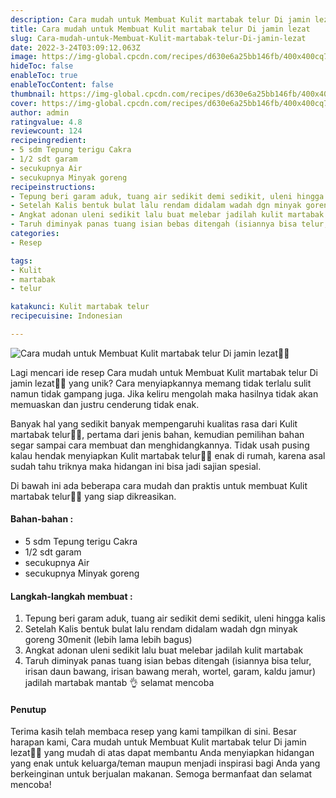 ```yaml
---
description: Cara mudah untuk Membuat Kulit martabak telur Di jamin lezat"
title: Cara mudah untuk Membuat Kulit martabak telur Di jamin lezat
slug: Cara-mudah-untuk-Membuat-Kulit-martabak-telur-Di-jamin-lezat
date: 2022-3-24T03:09:12.063Z
image: https://img-global.cpcdn.com/recipes/d630e6a25bb146fb/400x400cq70/photo.jpg
hideToc: false
enableToc: true
enableTocContent: false
thumbnail: https://img-global.cpcdn.com/recipes/d630e6a25bb146fb/400x400cq70/photo.jpg
cover: https://img-global.cpcdn.com/recipes/d630e6a25bb146fb/400x400cq70/photo.jpg
author: admin
ratingvalue: 4.8
reviewcount: 124
recipeingredient:
- 5 sdm Tepung terigu Cakra
- 1/2 sdt garam
- secukupnya Air
- secukupnya Minyak goreng
recipeinstructions:
- Tepung beri garam aduk, tuang air sedikit demi sedikit, uleni hingga kalis
- Setelah Kalis bentuk bulat lalu rendam didalam wadah dgn minyak goreng 30menit (lebih lama lebih bagus)
- Angkat adonan uleni sedikit lalu buat melebar jadilah kulit martabak
- Taruh diminyak panas tuang isian bebas ditengah (isiannya bisa telur, irisan daun bawang, irisan bawang merah, wortel, garam, kaldu jamur) jadilah martabak mantab 👌 selamat mencoba
categories:
- Resep

tags:
- Kulit
- martabak
- telur

katakunci: Kulit martabak telur
recipecuisine: Indonesian

---
```


![Cara mudah untuk Membuat Kulit martabak telur Di jamin lezat👩‍🍳](https://img-global.cpcdn.com/recipes/d630e6a25bb146fb/400x400cq70/photo.jpg)

Lagi mencari ide resep Cara mudah untuk Membuat Kulit martabak telur Di jamin lezat👩‍🍳 yang unik? Cara menyiapkannya memang tidak terlalu sulit namun tidak gampang juga. Jika keliru mengolah maka hasilnya tidak akan memuaskan dan justru cenderung tidak enak.

Banyak hal yang sedikit banyak mempengaruhi kualitas rasa dari Kulit martabak telur👩‍🍳, pertama dari jenis bahan, kemudian pemilihan bahan segar sampai cara membuat dan menghidangkannya. Tidak usah pusing kalau hendak menyiapkan Kulit martabak telur👩‍🍳 enak di rumah, karena asal sudah tahu triknya maka hidangan ini bisa jadi sajian spesial.

Di bawah ini ada beberapa cara mudah dan praktis untuk membuat Kulit martabak telur👩‍🍳 yang siap dikreasikan.

<!--inarticleads1-->

#### Bahan-bahan :

- 5 sdm Tepung terigu Cakra
- 1/2 sdt garam
- secukupnya Air
- secukupnya Minyak goreng

<!--inarticleads2-->

#### Langkah-langkah membuat :

1. Tepung beri garam aduk, tuang air sedikit demi sedikit, uleni hingga kalis
1. Setelah Kalis bentuk bulat lalu rendam didalam wadah dgn minyak goreng 30menit (lebih lama lebih bagus)
1. Angkat adonan uleni sedikit lalu buat melebar jadilah kulit martabak
1. Taruh diminyak panas tuang isian bebas ditengah (isiannya bisa telur, irisan daun bawang, irisan bawang merah, wortel, garam, kaldu jamur) jadilah martabak mantab 👌 selamat mencoba

#### Penutup

Terima kasih telah membaca resep yang kami tampilkan di sini. Besar harapan kami, Cara mudah untuk Membuat Kulit martabak telur Di jamin lezat👩‍🍳 yang mudah di atas dapat membantu Anda menyiapkan hidangan yang enak untuk keluarga/teman maupun menjadi inspirasi bagi Anda yang berkeinginan untuk berjualan makanan. Semoga bermanfaat dan selamat mencoba!